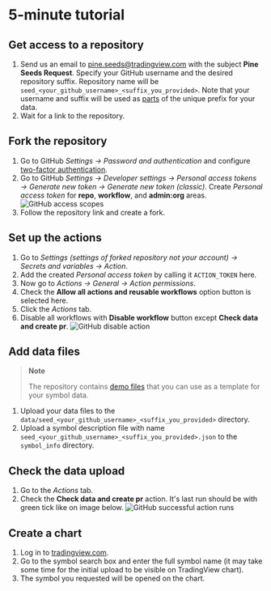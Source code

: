[2fa]: https://github.com/settings/security
[chart]: https://tradingview.com/chart
[_data]: /data.md

# 5-minute tutorial

## Get access to a repository

1. Send us an email to pine.seeds@tradingview.com with the subject __Pine Seeds Request__.
    Specify your GitHub username and the desired repository suffix.
    Repository name will be `seed_<your_github_username>_<suffix_you_provided>`.
    Note that your username and suffix will be used as [parts](README.md#Example) of the unique prefix for your data.
2. Wait for a link to the repository.

## Fork the repository

1. Go to GitHub _Settings → Password and authentication_ and configure [two-factor authentication][2fa].
2. Go to GitHub _Settings → Developer settings → Personal access tokens → Generate new token → Generate new token (classic)_. Create _Personal access token_ for __repo__, __workflow__, and __admin:org__ areas.
    ![GitHub access scopes](/images/github_access_scopes.png)
3. Follow the repository link and create a fork.

## Set up the actions

1. Go to _Settings (settings of forked repository not your account) → Secrets and variables → Action_.
2. Add the created _Personal access token_ by calling it `ACTION_TOKEN` here.
3. Now go to _Actions → General → Action permissions_.
4. Check the __Allow all actions and reusable workflows__ option button is selected here.
5. Click the _Actions_ tab.
6. Disable all workflows with __Disable workflow__ button except __Check data and create pr__.
    ![GitHub disable action](/images/github_action_disable.png)

## Add data files

> __Note__
>
> The repository contains [demo files](/repo.md#demo-files) that you can use as a template for your symbol data.

1. Upload your data files to the `data/seed_<your_github_username>_<suffix_you_provided>` directory.
2. Upload a symbol description file with name `seed_<your_github_username>_<suffix_you_provided>.json` to the `symbol_info` directory.

## Check the data upload

1. Go to the _Actions_ tab.
2. Check the __Check data and create pr__ action. It's last run should be with green tick like on image below.
    ![GitHub successful action runs](/images/github_ok_action.png)

## Create a chart

1. Log in to [tradingview.com][chart].
2. Go to the symbol search box and enter the full symbol name (it may take some time for the initial upload to be visible on TradingView chart).
3. The symbol you requested will be opened on the chart.
